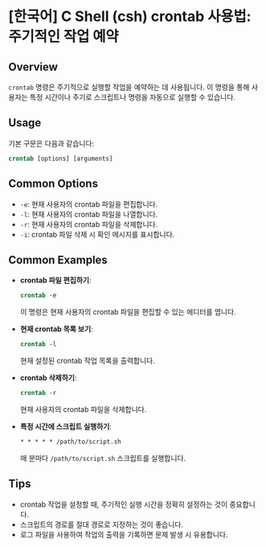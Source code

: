 # [한국어] C Shell (csh) crontab 사용법: 주기적인 작업 예약

## Overview
`crontab` 명령은 주기적으로 실행할 작업을 예약하는 데 사용됩니다. 이 명령을 통해 사용자는 특정 시간이나 주기로 스크립트나 명령을 자동으로 실행할 수 있습니다.

## Usage
기본 구문은 다음과 같습니다:
```csh
crontab [options] [arguments]
```

## Common Options
- `-e`: 현재 사용자의 crontab 파일을 편집합니다.
- `-l`: 현재 사용자의 crontab 파일을 나열합니다.
- `-r`: 현재 사용자의 crontab 파일을 삭제합니다.
- `-i`: crontab 파일 삭제 시 확인 메시지를 표시합니다.

## Common Examples
- **crontab 파일 편집하기**:
  ```csh
  crontab -e
  ```
  이 명령은 현재 사용자의 crontab 파일을 편집할 수 있는 에디터를 엽니다.

- **현재 crontab 목록 보기**:
  ```csh
  crontab -l
  ```
  현재 설정된 crontab 작업 목록을 출력합니다.

- **crontab 삭제하기**:
  ```csh
  crontab -r
  ```
  현재 사용자의 crontab 파일을 삭제합니다.

- **특정 시간에 스크립트 실행하기**:
  ```csh
  * * * * * /path/to/script.sh
  ```
  매 분마다 `/path/to/script.sh` 스크립트를 실행합니다.

## Tips
- crontab 작업을 설정할 때, 주기적인 실행 시간을 정확히 설정하는 것이 중요합니다.
- 스크립트의 경로를 절대 경로로 지정하는 것이 좋습니다.
- 로그 파일을 사용하여 작업의 출력을 기록하면 문제 발생 시 유용합니다.
